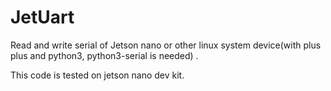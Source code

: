 # JetUart
Read and write serial of Jetson nano or other linux system device(with plus plus and python3, python3-serial is needed) .

This code is tested on jetson nano dev kit.

